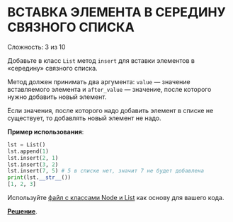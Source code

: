 # ВСТАВКА ЭЛЕМЕНТА В СЕРЕДИНУ СВЯЗНОГО СПИСКА

Сложность: 3 из 10

Добавьте в класс `List` метод `insert` для вставки элементов в «середину» связного списка.

Метод должен принимать два аргумента: `value` — значение вставляемого элемента и `after_value` — значение, после которого нужно добавить новый элемент.

Если значения, после которого надо добавить элемент в списке не существует, то добавлять новый элемент не надо.

**Пример использования**:

```python
lst = List()
lst.append(1)
lst.insert(2, 1)
lst.insert(3, 2)
lst.insert(7, 5) # 5 в списке нет, значит 7 не будет добавлена
print(lst.__str__())
[1, 2, 3]
```

Используйте [файл с классами Node и List](initial.py) как основу для вашего кода.

**[Решение](insert_in_middle.py)**.